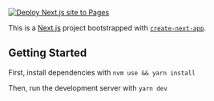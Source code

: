 [![Deploy Next.js site to Pages](https://github.com/lundjrl/supabase-starter/actions/workflows/nextjs.yml/badge.svg)](https://github.com/lundjrl/Next-App-Template/actions/workflows/nextjs.yml)


This is a [Next.js](https://nextjs.org/) project bootstrapped with [`create-next-app`](https://github.com/vercel/next.js/tree/canary/packages/create-next-app).

## Getting Started

First, install dependencies with `nvm use && yarn install`

Then, run the development server with `yarn dev`

